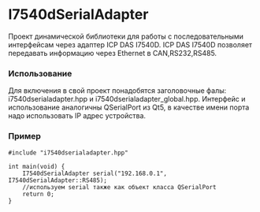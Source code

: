 # I7540dSerialAdapter #

Проект динамической библиотеки для работы с последовательными интерфейсам через адаптер ICP DAS I7540D.
ICP DAS I7540D позволяет передавать информацию через Ethernet в CAN,RS232,RS485.

### Использование ###

Для включения в свой проект понадобятся заголовочные фалы: i7540dserialadapter.hpp и i7540dserialadapter_global.hpp.
Интерфейс и использование аналогичны QSerialPort из Qt5, в качестве имени порта надо использовать IP адрес устройства.

### Пример 
```
#include "i7540dserialadapter.hpp"

int main(void) {
    I7540dSerialAdapter serial("192.168.0.1", I7540dSerialAdapter::RS485);
    //используем serial также как объект класса QSerialPort
    return 0;
}
```
